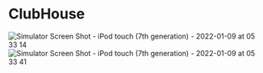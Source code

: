 # ClubHouse

![Simulator Screen Shot - iPod touch (7th generation) - 2022-01-09 at 05 33 14](https://user-images.githubusercontent.com/79634675/148684553-97819960-34ce-4cba-8dd1-54eb1ec96c92.png)
![Simulator Screen Shot - iPod touch (7th generation) - 2022-01-09 at 05 33 41](https://user-images.githubusercontent.com/79634675/148684555-547e5f15-3b29-4582-97e4-79fa1f0e042a.png)
